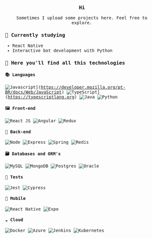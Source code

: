 <samp>
  <div align="center"> 
    <h3> Hi </h3>
    <p> Sometimes I upload some projects here. Feel free to explore. </p>
  </div>

  ### 🌱 Currently studying

  - React Native
  - Interactive bot development with Python

  ### 🚀 Here you'll find all this technologies

  #### 📚 Languages
  ![Javascript](https://img.shields.io/badge/JAVASCRIPT-323330?style=for-the-badge&logo=javascript)](https://developer.mozilla.org/pt-BR/docs/Web/JavaScript)
  ![TypeScript](https://img.shields.io/badge/TypeScript-007ACC?style=for-the-badge&logo=typescript&logoColor=white)](https://typescriptlang.org)
  ![Java](https://img.shields.io/badge/java-%23ED8B00.svg?style=for-the-badge&logo=openjdk&logoColor=white)
  ![Python](https://img.shields.io/badge/Python-14354C?style=for-the-badge&logo=python&logoColor=white)

  #### 🖼 Front-end
  ![React JS](https://img.shields.io/badge/React-20232A?style=for-the-badge&logo=react&logoColor=61DAFB)
  ![Angular](https://img.shields.io/badge/Angular-DD0031?style=for-the-badge&logo=angular&logoColor=white)
  ![Redux](https://img.shields.io/badge/Redux-593D88?style=for-the-badge&logo=redux&logoColor=white)
  
  #### 🧠 Back-end
  ![Node](https://img.shields.io/badge/Node.js-43853D?style=for-the-badge&logo=node.js&logoColor=white)
  ![Express](https://img.shields.io/badge/express-000000?style=for-the-badge&logo=express&logoColor=white)
  ![Spring](https://img.shields.io/badge/spring-%236DB33F.svg?style=for-the-badge&logo=spring&logoColor=white)
  ![Redis](https://img.shields.io/badge/Redis-D9281A?style=for-the-badge&logo=redis&logoColor=white)

  #### 🗃️ Databases and ORM's
  ![MySQL](https://img.shields.io/badge/mysql-%2300f.svg?style=for-the-badge&logo=mysql&logoColor=white)
  ![MongoDB](https://img.shields.io/badge/MongoDB-%234ea94b.svg?style=for-the-badge&logo=mongodb&logoColor=white)
  ![Postgres](https://img.shields.io/badge/postgres-%23316192.svg?style=for-the-badge&logo=postgresql&logoColor=white)
  ![Oracle](https://img.shields.io/badge/Oracle-F80000?style=for-the-badge&logo=oracle&logoColor=white)

  #### 📃 Tests
  ![Jest](https://img.shields.io/badge/-jest-%23C21325?style=for-the-badge&logo=jest&logoColor=white)
  ![Cypress](https://img.shields.io/badge/-cypress-%23E5E5E5?style=for-the-badge&logo=cypress&logoColor=058a5e)

  #### 📱 Mobile
  ![React Native](https://img.shields.io/badge/react_native-%2320232a.svg?style=for-the-badge&logo=react&logoColor=%2361DAFB)
  ![Expo](https://img.shields.io/badge/expo-1C1E24?style=for-the-badge&logo=expo&logoColor=#D04A37)

  #### ☁ Cloud
  ![Docker](https://img.shields.io/badge/docker-%230db7ed.svg?style=for-the-badge&logo=docker&logoColor=white)
  ![Azure](https://img.shields.io/badge/azure-%230072C6.svg?style=for-the-badge&logo=microsoftazure&logoColor=white)
  ![Jenkins](https://img.shields.io/badge/Jenkins-D33833?style=for-the-badge&logo=jenkins&logoColor=white)
  ![Kubernetes](https://img.shields.io/badge/Kubernetes-326DE6?style=for-the-badge&logo=kubernetes&logoColor=white)
</samp>
